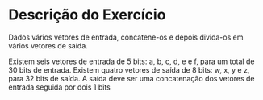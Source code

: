# Descrição do Exercício
Dados vários vetores de entrada, concatene-os e depois divida-os em vários vetores de saída.

Existem seis vetores de entrada de 5 bits: a, b, c, d, e e f, para um total de 30 bits de entrada. 
Existem quatro vetores de saída de 8 bits: w, x, y e z, para 32 bits de saída. 
A saída deve ser uma concatenação dos vetores de entrada seguida por dois 1 bits